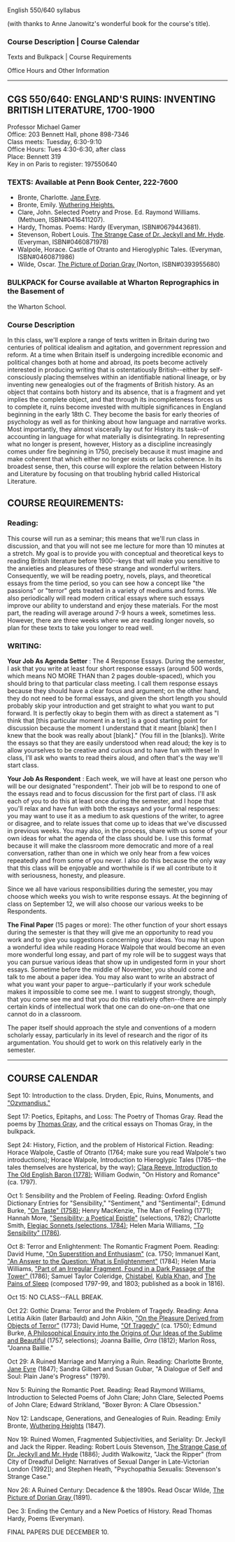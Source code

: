 English 550/640 syllabus

  
  
(with thanks to Anne Janowitz's wonderful book for the course's title).  
  

### Course Description | Course Calendar  
  
Texts and Bulkpack | Course Requirements  
  
Office Hours and Other Information

  
  

* * *

  
  

## CGS 550/640: ENGLAND'S RUINS: INVENTING BRITISH LITERATURE, 1700-1900

  
  
  
Professor Michael Gamer  
Office: 203 Bennett Hall, phone 898-7346  
Class meets: Tuesday, 6:30-9:10  
Office Hours: Tues 4:30-6:30, after class  
Place: Bennett 319  
Key in on Paris to register: 197550640  
  

### TEXTS: Available at Penn Book Center, 222-7600

  * Bronte, Charlotte. [Jane Eyre](../../Etexts/bronte.janeeyre). 
  * Bronte, Emily. [Wuthering Heights.](../../Etexts/bronte.wuthering)
  * Clare, John. Selected Poetry and Prose. Ed. Raymond Williams. (Methuen, ISBN#0416411207). 
  * Hardy, Thomas. Poems: Hardy (Everyman, ISBN#0679443681). 
  * Stevenson, Robert Louis. [The Strange Case of Dr. Jeckyll and Mr. Hyde](http://www.bibliomania.com/Fiction/stevensn/index.html). (Everyman, ISBN#0460871978) 
  * Walpole, Horace. Castle of Otranto and Hieroglyphic Tales. (Everyman, ISBN#0460871986) 
  * Wilde, Oscar. [The Picture of Dorian Gray ](http://www.bibliomania.com/Fiction/wilde/index.html)(Norton, ISBN#0393955680) 
  
  
  

### BULKPACK for Course available at Wharton Reprographics in the Basement of
the Wharton School.

  
  

### Course Description

In this class, we'll explore a range of texts written in Britain during two
centuries of political idealism and agitation, and government repression and
reform. At a time when Britain itself is undergoing incredible economic and
political changes both at home and abroad, its poets become actively
interested in producing writing that is ostentatiously British--either by
self-consciously placing themselves within an identifiable national lineage,
or by inventing new genealogies out of the fragments of British history. As an
object that contains both history and its absence, that is a fragment and yet
implies the complete object, and that through its incompleteness forces us to
complete it, ruins become invested with multiple significances in England
beginning in the early 18th C. They become the basis for early theories of
psychology as well as for thinking about how language and narrative works.
Most importantly, they almost viscerally lay out for History its task--of
accounting in language for what materially is disintegrating. In representing
what no longer is present, however, History as a discipline increasingly comes
under fire beginning in 1750, precisely because it must imagine and make
coherent that which either no longer exists or lacks coherence. In its
broadest sense, then, this course will explore the relation between History
and Literature by focusing on that troubling hybrid called Historical
Literature.  
  
  

## COURSE REQUIREMENTS:

  
  

### Reading:

This course will run as a seminar; this means that we'll run class in
discussion, and that you will not see me lecture for more than 10 minutes at a
stretch. My goal is to provide you with conceptual and theoretical keys to
reading British literature before 1900--keys that will make you sensitive to
the anxieties and pleasures of these strange and wonderful writers.
Consequently, we will be reading poetry, novels, plays, and theoretical essays
from the time period, so you can see how a concept like "the passions" or
"terror" gets treated in a variety of mediums and forms. We also periodically
will read modern critical essays where such essays improve our ability to
understand and enjoy these materials. For the most part, the reading will
average around 7-9 hours a week, sometimes less. However, there are three
weeks where we are reading longer novels, so plan for these texts to take you
longer to read well.  
  

### WRITING:

**Your Job As Agenda Setter** : The 4 Response Essays. During the semester, I
ask that you write at least four short response essays (around 500 words,
which means NO MORE THAN than 2 pages double-spaced), which you should bring
to that particular class meeting. I call them response essays because they
should have a clear focus and argument; on the other hand, they do not need to
be formal essays, and given the short length you should probably skip your
introduction and get straight to what you want to put forward. It is perfectly
okay to begin them with as direct a statement as "I think that [this
particular moment in a text] is a good starting point for discussion because
the moment I understand that it meant [blank] then I knew that the book was
really about [blank]." (You fill in the [blanks]). Write the essays so that
they are easily understood when read aloud; the key is to allow yourselves to
be creative and curious and to have fun with these! In class, I'll ask who
wants to read theirs aloud, and often that's the way we'll start class.  
  
**Your Job As Respondent** : Each week, we will have at least one person who
will be our designated "respondent". Their job will be to respond to one of
the essays read and to focus discussion for the first part of class. I'll ask
each of you to do this at least once during the semester, and I hope that
you'll relax and have fun with both the essays and your formal responses: you
may want to use it as a medium to ask questions of the writer, to agree or
disagree, and to relate issues that come up to ideas that we've discussed in
previous weeks. You may also, in the process, share with us some of your own
ideas for what the agenda of the class should be. I use this format because it
will make the classroom more democratic and more of a real conversation,
rather than one in which we only hear from a few voices repeatedly and from
some of you never. I also do this because the only way that this class will be
enjoyable and worthwhile is if we all contribute to it with seriousness,
honesty, and pleasure.

Since we all have various responsibilities during the semester, you may choose
which weeks you wish to write response essays. At the beginning of class on
September 12, we will also choose our various weeks to be Respondents.  
  
**The Final Paper** (15 pages or more): The other function of your short
essays during the semester is that they will give me an opportunity to read
you work and to give you suggestions concerning your ideas. You may hit upon a
wonderful idea while reading Horace Walpole that would become an even more
wonderful long essay, and part of my role will be to suggest ways that you can
pursue various ideas that show up in undigested form in your short essays.
Sometime before the middle of November, you should come and talk to me about a
paper idea. You may also want to write an abstract of what you want your paper
to argue--particularly if your work schedule makes it impossible to come see
me. I want to suggest strongly, though, that you come see me and that you do
this relatively often--there are simply certain kinds of intellectual work
that one can do one-on-one that one cannot do in a classroom.  
  
The paper itself should approach the style and conventions of a modern
scholarly essay, particularly in its level of research and the rigor of its
argumentation. You should get to work on this relatively early in the
semester.  
  

* * *

  
  

## COURSE CALENDAR

  
  
Sept 10: Introduction to the class. Dryden, Epic, Ruins, Monuments, and
["Ozymandius."](../../Etexts/shelleysmith)  
  
Sept 17: Poetics, Epitaphs, and Loss: The Poetry of Thomas Gray. Read the
poems by [Thomas Gray](../202/gray), and the critical essays on Thomas Gray,
in the bulkpack.  
  
Sept 24: History, Fiction, and the problem of Historical Fiction. Reading:
Horace Walpole, Castle of Otranto (1764; make sure you read Walpole's two
introductions); Horace Walpole, Introduction to Hieroglypic Tales (1785--the
tales themselves are hysterical, by the way); [Clara Reeve, Introduction to
The Old English Baron (1778)](../../Romantic/englishbaron.html); William
Godwin, "On History and Romance" (ca. 1797).  
  
Oct 1: Sensibility and the Problem of Feeling. Reading: Oxford English
Dictionary Entries for "Sensibility," "Sentiment," and "Sentimental"; Edmund
Burke, ["On Taste" (1758)](../../Etexts/burke.taste); Henry MacKenzie, The Man
of Feeling (1771); Hannah More, ["Sensibility; a Poetical
Epistle"](../../Etexts/more.html) (selections, 1782); Charlotte Smith,
[Elegiac Sonnets (selections, 1784)](../../Etexts/smith.sonnets); Helen Maria
Williams, ["To Sensibility" (1786)](../../Etexts/williams.html).  
  
Oct 8: Terror and Enlightenment: The Romantic Fragment Poem. Reading: David
Hume, ["On Superstition and Enthusiasm"](../../Etexts/hume.superstition) (ca.
1750; Immanuel Kant, ["An Answer to the Question: What is
Enlightenment"](../../Etexts/kant.html) (1784); Helen Maria Williams, ["Part
of an Irregular Fragment, Found in a Dark Passage of the Tower"
](../../Etexts/williams.html)(1786); Samuel Taylor Coleridge,
[Chistabel,](http://www.lib.virginia.edu/etext/stc/Coleridge/poems/Christabel.html)
[Kubla
Khan,](http://www.lib.virginia.edu/etext/stc/Coleridge/poems/Kubla_Khan.html)
and [The Pains of
Sleep](http://www.lib.virginia.edu/etext/stc/Coleridge/poems/Pains_of_Sleep.html)
(composed 1797-99, and 1803; published as a book in 1816).  
  
Oct 15: NO CLASS--FALL BREAK.  
  
Oct 22: Gothic Drama: Terror and the Problem of Tragedy. Reading: Anna Letitia
Aikin (later Barbauld) and John Aikin, ["On the Pleasure Derived from Objects
of Terror"](../../Etexts/barbauldessays) (1773); David Hume, ["Of
Tragedy"](../../Etexts/hume.tragedy) (ca. 1750); Edmund Burke, [A
Philosophical Enquiry into the Origins of Our Ideas of the Sublime and
Beautiful](../../Etexts/burke.sublime) (1757, selections); Joanna Baillie,
_Orra_ (1812); Marlon Ross, "Joanna Baillie."  
  
Oct 29: A Ruined Marriage and Marrying a Ruin. Reading: Charlotte Bronte,
[Jane Eyre](../../Etexts/bronte.janeeyre) (1847); Sandra Gilbert and Susan
Gubar, "A Dialogue of Self and Soul: Plain Jane's Progress" (1979).  
  
Nov 5: Ruining the Romantic Poet. Reading: Read Raymond Williams, Introduction
to Selected Poems of John Clare; John Clare, Selected Poems of John Clare;
Edward Strikland, "Boxer Byron: A Clare Obsession."  
  
Nov 12: Landscape, Generations, and Genealogies of Ruin. Reading: Emily
Bronte, [Wuthering Heights](../../Etexts/bronte.wuthering) (1847).  
  
Nov 19: Ruined Women, Fragmented Subjectivities, and Seriality: Dr. Jeckyll
and Jack the Ripper. Reading: Robert Louis Stevenson, [The Strange Case of Dr.
Jeckyll and Mr. Hyde](http://www.bibliomania.com/Fiction/stevensn/index.html)
(1886); Judith Walkowitz, "Jack the Ripper" (from City of Dreadful Delight:
Narratives of Sexual Danger in Late-Victorian London {1992]); and Stephen
Heath, "Psychopathia Sexualis: Stevenson's Strange Case."  
  
Nov 26: A Ruined Century: Decadence & the 1890s. Read Oscar Wilde, [The
Picture of Dorian Gray ](http://www.bibliomania.com/Fiction/wilde/index.html)
(1891).  
  
Dec 3: Ending the Century and a New Poetics of History. Read Thomas Hardy,
Poems (Everyman).  
  
FINAL PAPERS DUE DECEMBER 10.

